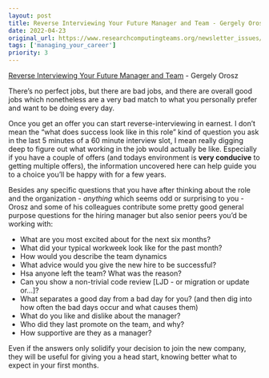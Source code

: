 ```yaml
---
layout: post
title: Reverse Interviewing Your Future Manager and Team - Gergely Orosz
date: 2022-04-23
original_url: https://www.researchcomputingteams.org/newsletter_issues/0119
tags: ['managing_your_career']
priority: 3
---
```


<!-- markdownlint-disable MD033 -->
<!-- markdownlint-disable MD041 -->
<!-- markdownlint-disable MD049 -->

[Reverse Interviewing Your Future Manager and Team](https://blog.pragmaticengineer.com/reverse-interviewing/) - Gergely Orosz

There’s no perfect jobs, but there are bad jobs, and there are overall good jobs which nonetheless are a very bad match to what you personally prefer and want to be doing every day.

Once you get an offer you can start reverse-interviewing in earnest.  I don’t mean the “what does success look like in this role” kind of question you ask in the last 5 minutes of a 60 minute interview slot, I mean really digging deep to figure out what working in the job would actually be like.  Especially if you have a couple of offers (and todays environment is **very conducive** to getting multiple offers), the information uncovered here can help guide you to a choice you’ll be happy with for a few years.

Besides any specific questions that you have after thinking about the role and the organization - *anything* which seems odd or surprising to you - Orosz and some of his colleagues contribute some pretty good general purpose questions for the hiring manager but also senior peers you’d be working with:

- What are you most excited about for the next six months?
- What did your typical workweek look like for the past month?
- How would you describe the team dynamics
- What advice would you give the new hire to be successful?
- Hsa anyone left the team?  What was the reason?
- Can you show a non-trivial code review [LJD - or migration or update or…]?
- What separates a good day from a bad day for you? (and then dig into how often the bad days occur and what causes them)
- What do you like and dislike about the manager?
- Who did they last promote on the team, and why?
- How supportive are they as a manager?

Even if the answers only solidify your decision to join the new company, they will be useful for giving you a head start, knowing better what to expect in your first months.